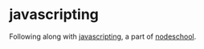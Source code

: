 # javascripting

Following along with [javascripting](https://github.com/sethvincent/javascripting), a part of [nodeschool](http://nodeschool.io/).